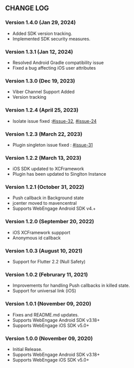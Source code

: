## CHANGE LOG

### Version 1.4.0 (Jan 29, 2024)

- Added SDK version tracking.
- Implemented SDK security measures.

### Version 1.3.1 (Jan 12, 2024)

- Resolved Android Gradle compatibility issue
- Fixed a bug affecting iOS user attributes

### Version 1.3.0 (Dec 19, 2023)

- Viber Channel Support Added
- Version tracking

### Version 1.2.4 (April 25, 2023)

- Isolate issue fixed :[#issue-32](https://github.com/WebEngage/webengage-flutter/issues/32), [#issue-24](https://github.com/WebEngage/webengage-flutter/issues/24)

### Version 1.2.3 (March 22, 2023)

- Plugin singleton issue fixed : [#issue-31](https://github.com/WebEngage/webengage-flutter/issues/31)

### Version 1.2.2 (March 13, 2023)

- iOS SDK updated to XCFramework
- Plugin has been updated to Singlton Instance

### Version 1.2.1 (October 31, 2022)

- Push callback in Background state
- jcenter moved to mavencentral
- Supports WebEngage Android SDK v4.+

### Version 1.2.0 (September 20, 2022)

- iOS XCFramework suppport
- Anonymous id callback

### Version 1.0.3 (August 10, 2021)

- Support for Flutter 2.2 (Null Safety)

### Version 1.0.2 (Februrary 11, 2021)

- Improvements for handling Push callbacks in killed state.
- Support for universal link (iOS)

### Version 1.0.1 (November 09, 2020)

- Fixes and README.md updates.
- Supports WebEngage Android SDK v3.18+
- Supports WebEngage iOS SDK v5.0+

### Version 1.0.0 (November 09, 2020)

- Initial Release.
- Supports WebEngage Android SDK v3.18+
- Supports WebEngage iOS SDK v5.0+
